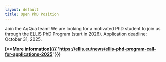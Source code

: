 ```yaml
---
layout: default
title: Open PhD Position
---
```


Join the AqQua team!
We are looking for a motivated PhD student to join us through the ELLIS PhD Program (start in 2026).
Application deadline: October 31, 2025.

<!--end_excerpt-->

**[>>More information]({{ 'https://ellis.eu/news/ellis-phd-program-call-for-applications-2025' }})**
